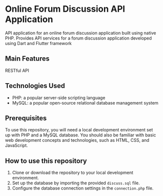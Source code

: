 # Online Forum Discussion API Application

API application for an online forum discussion application built using native PHP. Provides API services for a forum discussion application developed using Dart and Flutter framework

## Main Features

RESTful API

## Technologies Used

- PHP: a popular server-side scripting language
- MySQL: a popular open-source relational database management system

## Prerequisites

To use this repository, you will need a local development environment set up with PHP and a MySQL database. You should also be familiar with basic web development concepts and technologies, such as HTML, CSS, and JavaScript.

## How to use this repository

1. Clone or download the repository to your local development environment.
2. Set up the database by importing the provided `discuss.sql` file.
3. Configure the database connection settings in the `connection.php` file.
